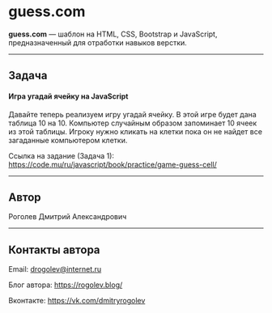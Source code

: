 # guess.com

**guess.com** &mdash; шаблон на HTML, CSS, Bootstrap и JavaScript, предназначенный для отработки навыков верстки.

---

## Задача

#### Игра угадай ячейку на JavaScript

Давайте теперь реализуем игру угадай ячейку. В этой игре будет дана таблица 10 на 10. Компьютер случайным образом запоминает 10 ячеек из этой таблицы. Игроку нужно кликать на клетки пока он не найдет все загаданные компьютером клетки.

Ссылка на задание (Задача 1): 
https://code.mu/ru/javascript/book/practice/game-guess-cell/

---

## Автор

Роголев Дмитрий Александрович

---

## Контакты автора

Email: drogolev@internet.ru

Блог автора: https://rogolev.blog/

Вконтакте: https://vk.com/dmitryrogolev
